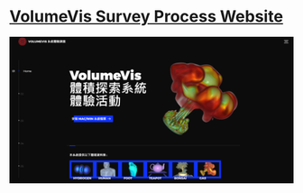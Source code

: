 # [VolumeVis Survey Process Website](https://webappdeployment.github.io/VolumeVis-UX-Survey/)
<p align="center"><img src="https://github.com/NUZEROVI/UX_Survey/blob/survey/assets/img/Website%20Cover.png"></p>

